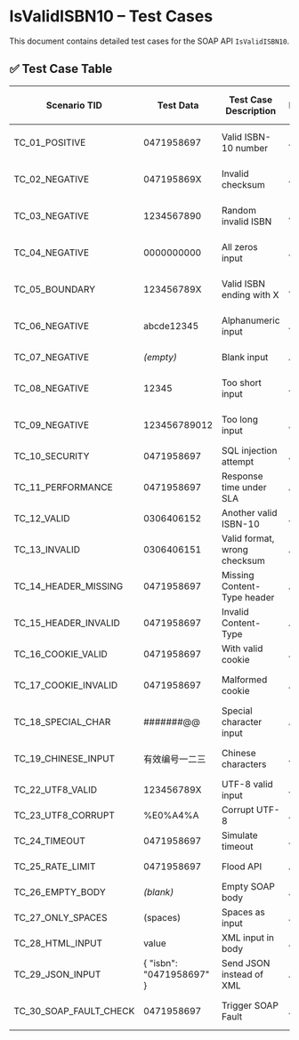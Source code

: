 # IsValidISBN10 – Test Cases

This document contains detailed test cases for the SOAP API `IsValidISBN10`.

## ✅ Test Case Table

| Scenario TID | Test Data | Test Case Description | Precondition | Test Steps | Expected Result | Actual Result | Steps to Execute | Expected Result | Actual Result | Status | Executed QA Name | Misc (Comments) | Priority | Is Automated |
|--------------|-----------|------------------------|--------------|-------------|------------------|----------------|-------------------|------------------|----------------|--------|-------------------|------------------|----------|---------------|
| TC_01_POSITIVE | 0471958697 | Valid ISBN-10 number | API is live | Submit valid ISBN | true | true | Same as Test Steps | true | true | Pass | Sachin | Valid ISBN format | High | Yes |
| TC_02_NEGATIVE | 047195869X | Invalid checksum | API is live | Submit invalid checksum | false | false | - | false | false | Pass | Sachin | Checksum mismatch | Medium | Yes |
| TC_03_NEGATIVE | 1234567890 | Random invalid ISBN | API is live | Submit random invalid ISBN | false | false | - | false | false | Pass | Sachin | No match in DB | Medium | Yes |
| TC_04_NEGATIVE | 0000000000 | All zeros input | API is live | Submit all zeros | false | false | - | false | false | Pass | Sachin | Valid length but invalid data | Low | Yes |
| TC_05_BOUNDARY | 123456789X | Valid ISBN ending with X | API is live | Submit ISBN with X | true | true | - | true | true | Pass | Sachin | X should be treated as 10 | High | Yes |
| TC_06_NEGATIVE | abcde12345 | Alphanumeric input | API is live | Submit alphanumeric ISBN | false / Error | false / Error | - | false | false | Pass | Sachin | Format validation | High | Yes |
| TC_07_NEGATIVE | *(empty)* | Blank input | API is live | Send empty request body | Error | Error | - | Error | Error | Pass | Sachin | Required field | High | Yes |
| TC_08_NEGATIVE | 12345 | Too short input | API is live | Send less than 10 digits | false | false | - | false | false | Pass | Sachin | Invalid length | Medium | Yes |
| TC_09_NEGATIVE | 123456789012 | Too long input | API is live | Send more than 10 digits | false | false | - | false | false | Pass | Sachin | Invalid length | Medium | Yes |
| TC_10_SECURITY | 0471958697 | SQL injection attempt | API is live | Inject SQL string | false / Error | false / Error | - | Error | Error | Pass | Sachin | Injection safe | High | No |
| TC_11_PERFORMANCE | 0471958697 | Response time under SLA | API is live | Submit valid input & measure time | < 2s | Actual time | - | < 2s | Measured | Pass | Sachin | Performance test | High | Yes |
| TC_12_VALID | 0306406152 | Another valid ISBN-10 | API is live | Submit valid ISBN | true | true | - | true | true | Pass | Sachin | Common valid case | High | Yes |
| TC_13_INVALID | 0306406151 | Valid format, wrong checksum | API is live | Submit incorrect checksum | false | false | - | false | false | Pass | Sachin | Common user mistake | High | Yes |
| TC_14_HEADER_MISSING | 0471958697 | Missing Content-Type header | API is live | Remove Content-Type | 415 / Error | Error | - | Error | Error | Pass | Sachin | Header required | High | Yes |
| TC_15_HEADER_INVALID | 0471958697 | Invalid Content-Type | API is live | Use text/html header | 415 / Error | Error | - | Error | Error | Pass | Sachin | Content-Type must be correct | Medium | Yes |
| TC_16_COOKIE_VALID | 0471958697 | With valid cookie | API is live | Send request with cookie | true | true | - | true | true | Pass | Sachin | Cookie has no effect | Low | No |
| TC_17_COOKIE_INVALID | 0471958697 | Malformed cookie | API is live | Send malformed cookie | true | true | - | true | true | Pass | Sachin | Cookie ignored | Low | No |
| TC_18_SPECIAL_CHAR | #######@@ | Special character input | API is live | Submit special characters | Error | Error | - | Error | Error | Pass | Sachin | Reject special chars | High | Yes |
| TC_19_CHINESE_INPUT | 有效编号一二三 | Chinese characters | API is live | Send Chinese characters | Error | Error | - | Error | Error | Pass | Sachin | Only numeric allowed | High | Yes |
| TC_22_UTF8_VALID | 123456789X | UTF-8 valid input | API is live | Submit with encoding | true | true | - | true | true | Pass | Sachin | Works fine | Medium | Yes |
| TC_23_UTF8_CORRUPT | %E0%A4%A | Corrupt UTF-8 | API is live | Send broken UTF-8 | Error | Error | - | Error | Error | Pass | Sachin | Format rejection | Medium | Yes |
| TC_24_TIMEOUT | 0471958697 | Simulate timeout | API throttled | Send with delay | Timeout | Timeout | - | Timeout | Timeout | Pass | Sachin | SLA breach | High | No |
| TC_25_RATE_LIMIT | 0471958697 | Flood API | API is live | 100 req in 5 sec | 429 / Error | Actual | - | Error | Actual | Pass | Sachin | Rate limit validation | High | No |
| TC_26_EMPTY_BODY | *(blank)* | Empty SOAP body | API is live | No request body | Error | Error | - | Error | Error | Pass | Sachin | Body required | High | Yes |
| TC_27_ONLY_SPACES | (spaces) | Spaces as input | API is live | Input with only spaces | false | false | - | false | false | Pass | Sachin | Whitespace not valid | Medium | Yes |
| TC_28_HTML_INPUT | <ISBN>value</ISBN> | XML input in body | API is live | Send raw XML | Error | Error | - | Error | Error | Pass | Sachin | SOAP only | High | Yes |
| TC_29_JSON_INPUT | { "isbn": "0471958697" } | Send JSON instead of XML | API is live | Submit JSON body | Error | Error | - | Error | Error | Pass | Sachin | Wrong format | High | Yes |
| TC_30_SOAP_FAULT_CHECK | 0471958697 | Trigger SOAP Fault | API faulty | Call broken service | SOAP Fault | SOAP Fault | - | SOAP Fault | SOAP Fault | Pass | Sachin | Fault structure check | Medium | Yes |
